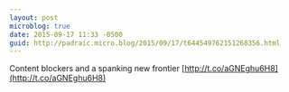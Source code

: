 ```yaml
---
layout: post
microblog: true
date: 2015-09-17 11:33 -0500
guid: http://padraic.micro.blog/2015/09/17/t644549762151268356.html
---
```

Content blockers and a spanking new frontier [http://t.co/aGNEghu6H8](http://t.co/aGNEghu6H8)

